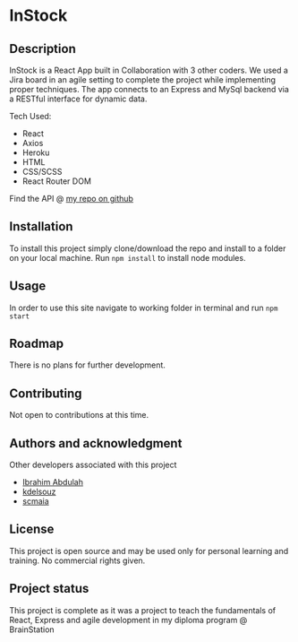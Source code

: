 # InStock

## Description

InStock is a React App built in Collaboration with 3 other coders. We used a Jira board in an agile setting to complete the project while implementing proper techniques. The app connects to an Express and MySql backend via a RESTful interface for dynamic data.

Tech Used: 

- React
- Axios
- Heroku
- HTML
- CSS/SCSS
- React Router DOM

Find the API @ [my repo on github](https://github.com/nicholas-hucal/instock-api-belle)

## Installation

To install this project simply clone/download the repo and install to a folder on your local machine. Run ```npm install``` to install node modules.

## Usage

In order to use this site navigate to working folder in terminal and run ```npm start```

## Roadmap

There is no plans for further development.

## Contributing

Not open to contributions at this time.

## Authors and acknowledgment

Other developers associated with this project

- [Ibrahim Abdulah](https://github.com/Ibrahimabudalah)
- [kdelsouz](https://github.com/kdelsouz)
- [scmaia](https://github.com/scmaia)

## License

This project is open source and may be used only for personal learning and training. No commercial rights given.

## Project status

This project is complete as it was a project to teach the fundamentals of React, Express and agile development in my diploma program @ BrainStation